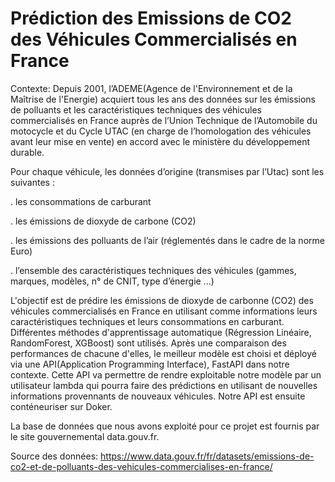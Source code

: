 ﻿# Prédiction des Emissions de CO2 des Véhicules Commercialisés en France

Contexte: Depuis 2001, l’ADEME(Agence de l'Environnement et de la Maîtrise de l'Energie) acquiert tous les ans des données sur les émissions de polluants et les caractéristiques techniques des véhicules commercialisés en France auprès de l’Union Technique de l’Automobile du motocycle et du Cycle UTAC (en charge de l’homologation des véhicules avant leur mise en vente) en accord avec le ministère du développement durable.

Pour chaque véhicule, les données d’origine (transmises par l’Utac) sont les suivantes :

. les consommations de carburant

. les émissions de dioxyde de carbone (CO2)

. les émissions des polluants de l’air (réglementés dans le cadre de la norme Euro)

. l’ensemble des caractéristiques techniques des véhicules (gammes, marques, modèles, n° de CNIT, type   d’énergie ...)

L'objectif est de prédire les émissions de dioxyde de carbonne (CO2) des véhicules commercialisés en France en utilisant comme informations leurs caractéristiques techniques et leurs consommations en carburant. Différentes méthodes d'apprentissage automatique (Régression Linéaire, RandomForest, XGBoost) sont utilisés. Après une comparaison des performances de chacune d'elles, le meilleur modèle est choisi et déployé via une API(Application Programming Interface), FastAPI dans notre contexte. Cette API va permettre de rendre exploitable notre modèle par un utilisateur lambda qui pourra faire des prédictions en utilisant de nouvelles informations provennants de nouveaux véhicules. Notre API est ensuite conténeuriser sur Doker. 

La base de données que nous avons exploité pour ce projet est fournis par le site gouvernemental data.gouv.fr.


Source des données: https://www.data.gouv.fr/fr/datasets/emissions-de-co2-et-de-polluants-des-vehicules-commercialises-en-france/

